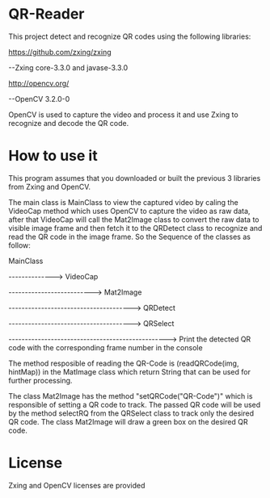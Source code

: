 # QR-Reader
This project detect and recognize QR codes using the following libraries:

https://github.com/zxing/zxing

--Zxing core-3.3.0 and javase-3.3.0

http://opencv.org/

--OpenCV 3.2.0-0

OpenCV is used to capture the video and process it and use Zxing to recognize and decode the QR code.

# How to use it

This program assumes that you downloaded or built the previous 3 libraries from Zxing and OpenCV.

The main class is MainClass to view the captured video by caling the VideoCap method which uses OpenCV to capture the video as raw data, after that VideoCap will call the Mat2Image class to convert the raw data to visible image frame and then fetch it to the QRDetect class to recognize and read the QR code in the image frame. So the Sequence of the classes as follow:

MainClass

--------------> VideoCap 

--------------------------> Mat2Image 

--------------------------------------> QRDetect 


--------------------------------------> QRSelect 

-------------------------------------------------> Print the detected QR code with the corresponding frame number in the console

The method resposible of reading the QR-Code is (readQRCode(img, hintMap)) in the MatImage class which return String that can be used for further processing.

The class Mat2Image has the method "setQRCode("QR-Code")" which is responsible of setting a QR code to track. The passed QR code will be used by the method selectRQ from the QRSelect class to track only the desired QR code. The class Mat2Image will draw a green box on the desired QR code.

# License
Zxing and OpenCV licenses are provided
